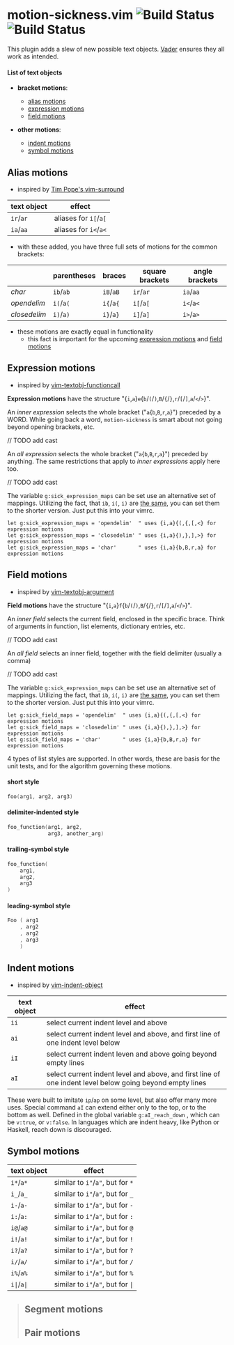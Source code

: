 # motion-sickness.vim ![Build Status](https://travis-ci.org/hgiesel/vim-motion-sickness.svg?branch=master) ![Build Status](https://travis-ci.org/hgiesel/vim-motion-sickness.svg?branch=devel)

This plugin adds a slew of new possible text objects. [Vader](https://github.com/junegunn/vader.vim)
ensures they all work as intended.

#### List of text objects

* **bracket motions**:
  * [alias motions](#alias-motions)
  * [expression motions](#expression-motions)
  * [field motions](#field-motions)

* **other motions**:
  * [indent motions](#indent-motions)
  * [symbol motions](#symbol-motions)

## Alias motions

* inspired by [Tim Pope's vim-surround](https://github.com/tpope/vim-surround)

| text object  | effect                |
|--------------|-----------------------|
| `ir`/`ar`    | aliases for `i[`/`a[` |
| `ia`/`aa`    | aliases for `i<`/`a<` |

* with these added, you have three full sets of motions for the common brackets:

|              |  parentheses | braces    | square brackets | angle brackets |
|--------------|--------------|-----------|-----------------|----------------|
| *char*       | `ib`/`ab`    | `iB`/`aB` | `ir`/`ar`       | `ia`/`aa`      |
| *opendelim*  | `i(`/`a(`    | `i{`/`a{` | `i[`/`a[`       | `i<`/`a<`      |
| *closedelim* | `i)`/`a)`    | `i}`/`a}` | `i]`/`a]`       | `i>`/`a>`      |

* these motions are exactly equal in functionality
  * this fact is important for the upcoming [expression motions](#expression-motions) and [field motions](#field-motions)

## Expression motions

* inspired by [vim-textobj-functioncall](https://github.com/machakann/vim-textobj-functioncall)

**Expression motions** have the structure "{`i`,`a`}`e`{`b`/`(`/`)`,`B`/`{`/`}`,`r`/`[`/`]`,`a`/`<`/`>`}".

An *inner expression* selects the whole bracket ("`a`{`b`,`B`,`r`,`a`}") preceded by a WORD.
While going back a word, `motion-sickness` is smart about not going beyond opening brackets, etc. 

// TODO add cast

An *all expression* selects the whole bracket ("`a`{`b`,`B`,`r`,`a`}") preceded by anything.
The same restrictions that apply to *inner expressions* apply here too.

// TODO add cast

The variable `g:sick_expression_maps` can be set use an alternative set of mappings.
Utilizing the fact, that `ib`, `i(`, `i)` are [the same](#alias-motions), you can set
them to the shorter version. Just put this into your vimrc.

```vim
let g:sick_expression_maps = 'opendelim'  " uses {i,a}{(,{,[,<} for expression motions
let g:sick_expression_maps = 'closedelim' " uses {i,a}{),},],>} for expression motions
let g:sick_expression_maps = 'char'       " uses {i,a}{b,B,r,a} for expression motions
```

## Field motions

* inspired by [vim-textobj-argument](https://github.com/gaving/vim-textobj-argument)

**Field motions** have the structure "{`i`,`a`}`f`{`b`/`(`/`)`,`B`/`{`/`}`,`r`/`[`/`]`,`a`/`<`/`>`}".

An *inner field* selects the current field, enclosed in the specific brace. Think of
arguments in function, list elements, dictionary entries, etc.

// TODO add cast

An *all field* selects an inner field, together with the field delimiter (usually a comma)

// TODO add cast

The variable `g:sick_expression_maps` can be set use an alternative set of mappings.
Utilizing the fact, that `ib`, `i(`, `i)` are [the same](#alias-motions), you can set
them to the shorter version. Just put this into your vimrc.

```vim
let g:sick_field_maps = 'opendelim'  " uses {i,a}{(,{,[,<} for expression motions
let g:sick_field_maps = 'closedelim' " uses {i,a}{),},],>} for expression motions
let g:sick_field_maps = 'char'       " uses {i,a}{b,B,r,a} for expression motions
```

4 types of list styles are supported.
In other words, these are basis for the unit tests, and for the algorithm governing
these motions.

#### short style

```c
foo(arg1, arg2, arg3)
```

#### delimiter-indented style

```c
foo_function(arg1, arg2,
             arg3, another_arg)
```

#### trailing-symbol style

```c
foo_function(
    arg1,
    arg2,
    arg3
)
```

#### leading-symbol style

```c
Foo ( arg1
    , arg2
    , arg2
    , arg3
    )
```

## Indent motions

* inspired by [vim-indent-object](https://github.com/michaeljsmith/vim-indent-object)

| text object | effect                                        |
|-------------|-----------------------------------------------|
| `ii`        | select current indent level and above         |
| `ai`        | select current indent level and above, and first line of one indent level below |
| `iI`        | select current indent leven and above going beyond empty lines |
| `aI`        | select current indent level and above, and first line of one indent level below going beyond empty lines |

These were built to imitate `ip`/`ap` on some level, but also offer many more uses.
Special command `aI` can extend either only to the top, or to the bottom as well.
Defined in the global variable `g:aI_reach_down` , which can be `v:true`, or `v:false`.
In languages which are indent heavy, like Python or Haskell, reach down is discouraged.

## Symbol motions

| text object  | effect                             |
|--------------|------------------------------------|
| `i*`/`a*`    | similar to `i"`/`a"`, but for `*`  |
| `i_`/`a_`    | similar to `i"`/`a"`, but for `_`  |
| `i-`/`a-`    | similar to `i"`/`a"`, but for `-`  |
| `i:`/`a:`    | similar to `i"`/`a"`, but for `:`  |
| `i@`/`a@`    | similar to `i"`/`a"`, but for `@`  |
| `i!`/`a!`    | similar to `i"`/`a"`, but for `!`  |
| `i?`/`a?`    | similar to `i"`/`a"`, but for `?`  |
| `i/`/`a/`    | similar to `i"`/`a"`, but for `/`  |
| `i%`/`a%`    | similar to `i"`/`a"`, but for `%`  |
| `i\|`/`a\|`  | similar to `i"`/`a"`, but for `\|` |


> ## Segment motions
> ## Pair motions
